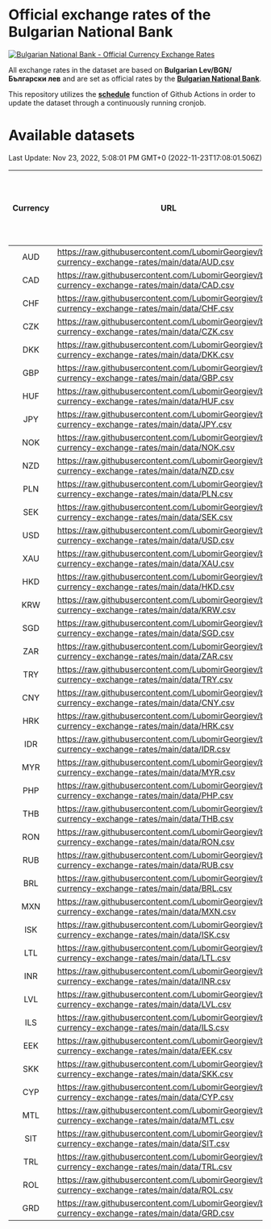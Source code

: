 # Official exchange rates of the Bulgarian National Bank

[![Bulgarian National Bank - Official Currency Exchange Rates](https://github.com/LubomirGeorgiev/bnb-currency-exchange-rates/actions/workflows/update-rates.yml/badge.svg?branch=main)](https://github.com/LubomirGeorgiev/bnb-currency-exchange-rates/actions/workflows/update-rates.yml)

All exchange rates in the dataset are based on **Bulgarian Lev/BGN/Български лев** and are set as official rates by the [**Bulgarian National Bank**](https://www.bnb.bg/Statistics/StExternalSector/StExchangeRates/StERForeignCurrencies/index.htm?toLang=_EN).

This repository utilizes the [**schedule**](https://docs.github.com/en/actions/reference/events-that-trigger-workflows) function of Github Actions in order to update the dataset through a continuously running cronjob.

# Available datasets

<!-- START LINKS (DO NOT EVER FU*ING DELETE THIS COMMENT FOR THE LOVE OF YOUR LIFE!!! IF YOU ARE CURIOS HOW IT WORKS, YOU CAN HAVE A LOOK AT ./src/updateReadme.ts) -->

Last Update: Nov 23, 2022, 5:08:01 PM GMT+0 (2022-11-23T17:08:01.506Z)

| Currency | URL                                                                                             | Number of records | Number of missing days that were filled in |
| :------: | ----------------------------------------------------------------------------------------------- | :---------------: | :----------------------------------------: |
|   AUD    | https://raw.githubusercontent.com/LubomirGeorgiev/bnb-currency-exchange-rates/main/data/AUD.csv |       8324        |                    2569                    |
|   CAD    | https://raw.githubusercontent.com/LubomirGeorgiev/bnb-currency-exchange-rates/main/data/CAD.csv |       8324        |                    2569                    |
|   CHF    | https://raw.githubusercontent.com/LubomirGeorgiev/bnb-currency-exchange-rates/main/data/CHF.csv |       8324        |                    2569                    |
|   CZK    | https://raw.githubusercontent.com/LubomirGeorgiev/bnb-currency-exchange-rates/main/data/CZK.csv |       8324        |                    2569                    |
|   DKK    | https://raw.githubusercontent.com/LubomirGeorgiev/bnb-currency-exchange-rates/main/data/DKK.csv |       8324        |                    2569                    |
|   GBP    | https://raw.githubusercontent.com/LubomirGeorgiev/bnb-currency-exchange-rates/main/data/GBP.csv |       8324        |                    2569                    |
|   HUF    | https://raw.githubusercontent.com/LubomirGeorgiev/bnb-currency-exchange-rates/main/data/HUF.csv |       8324        |                    2569                    |
|   JPY    | https://raw.githubusercontent.com/LubomirGeorgiev/bnb-currency-exchange-rates/main/data/JPY.csv |       8324        |                    2569                    |
|   NOK    | https://raw.githubusercontent.com/LubomirGeorgiev/bnb-currency-exchange-rates/main/data/NOK.csv |       8324        |                    2569                    |
|   NZD    | https://raw.githubusercontent.com/LubomirGeorgiev/bnb-currency-exchange-rates/main/data/NZD.csv |       8324        |                    2569                    |
|   PLN    | https://raw.githubusercontent.com/LubomirGeorgiev/bnb-currency-exchange-rates/main/data/PLN.csv |       8324        |                    2569                    |
|   SEK    | https://raw.githubusercontent.com/LubomirGeorgiev/bnb-currency-exchange-rates/main/data/SEK.csv |       8324        |                    2569                    |
|   USD    | https://raw.githubusercontent.com/LubomirGeorgiev/bnb-currency-exchange-rates/main/data/USD.csv |       8324        |                    2569                    |
|   XAU    | https://raw.githubusercontent.com/LubomirGeorgiev/bnb-currency-exchange-rates/main/data/XAU.csv |       8324        |                    2571                    |
|   HKD    | https://raw.githubusercontent.com/LubomirGeorgiev/bnb-currency-exchange-rates/main/data/HKD.csv |       8022        |                    2478                    |
|   KRW    | https://raw.githubusercontent.com/LubomirGeorgiev/bnb-currency-exchange-rates/main/data/KRW.csv |       8022        |                    2478                    |
|   SGD    | https://raw.githubusercontent.com/LubomirGeorgiev/bnb-currency-exchange-rates/main/data/SGD.csv |       8022        |                    2478                    |
|   ZAR    | https://raw.githubusercontent.com/LubomirGeorgiev/bnb-currency-exchange-rates/main/data/ZAR.csv |       8022        |                    2478                    |
|   TRY    | https://raw.githubusercontent.com/LubomirGeorgiev/bnb-currency-exchange-rates/main/data/TRY.csv |       6504        |                    2008                    |
|   CNY    | https://raw.githubusercontent.com/LubomirGeorgiev/bnb-currency-exchange-rates/main/data/CNY.csv |       6384        |                    1972                    |
|   HRK    | https://raw.githubusercontent.com/LubomirGeorgiev/bnb-currency-exchange-rates/main/data/HRK.csv |       6384        |                    1972                    |
|   IDR    | https://raw.githubusercontent.com/LubomirGeorgiev/bnb-currency-exchange-rates/main/data/IDR.csv |       6384        |                    1972                    |
|   MYR    | https://raw.githubusercontent.com/LubomirGeorgiev/bnb-currency-exchange-rates/main/data/MYR.csv |       6384        |                    1972                    |
|   PHP    | https://raw.githubusercontent.com/LubomirGeorgiev/bnb-currency-exchange-rates/main/data/PHP.csv |       6384        |                    1972                    |
|   THB    | https://raw.githubusercontent.com/LubomirGeorgiev/bnb-currency-exchange-rates/main/data/THB.csv |       6384        |                    1972                    |
|   RON    | https://raw.githubusercontent.com/LubomirGeorgiev/bnb-currency-exchange-rates/main/data/RON.csv |       6325        |                    1954                    |
|   RUB    | https://raw.githubusercontent.com/LubomirGeorgiev/bnb-currency-exchange-rates/main/data/RUB.csv |       6119        |                    1890                    |
|   BRL    | https://raw.githubusercontent.com/LubomirGeorgiev/bnb-currency-exchange-rates/main/data/BRL.csv |       5414        |                    1675                    |
|   MXN    | https://raw.githubusercontent.com/LubomirGeorgiev/bnb-currency-exchange-rates/main/data/MXN.csv |       5414        |                    1675                    |
|   ISK    | https://raw.githubusercontent.com/LubomirGeorgiev/bnb-currency-exchange-rates/main/data/ISK.csv |       5328        |                    1651                    |
|   LTL    | https://raw.githubusercontent.com/LubomirGeorgiev/bnb-currency-exchange-rates/main/data/LTL.csv |       5153        |                    1582                    |
|   INR    | https://raw.githubusercontent.com/LubomirGeorgiev/bnb-currency-exchange-rates/main/data/INR.csv |       5047        |                    1561                    |
|   LVL    | https://raw.githubusercontent.com/LubomirGeorgiev/bnb-currency-exchange-rates/main/data/LVL.csv |       4788        |                    1468                    |
|   ILS    | https://raw.githubusercontent.com/LubomirGeorgiev/bnb-currency-exchange-rates/main/data/ILS.csv |       4321        |                    1340                    |
|   EEK    | https://raw.githubusercontent.com/LubomirGeorgiev/bnb-currency-exchange-rates/main/data/EEK.csv |       4000        |                    1226                    |
|   SKK    | https://raw.githubusercontent.com/LubomirGeorgiev/bnb-currency-exchange-rates/main/data/SKK.csv |       2970        |                    912                     |
|   CYP    | https://raw.githubusercontent.com/LubomirGeorgiev/bnb-currency-exchange-rates/main/data/CYP.csv |       2906        |                    890                     |
|   MTL    | https://raw.githubusercontent.com/LubomirGeorgiev/bnb-currency-exchange-rates/main/data/MTL.csv |       2604        |                    799                     |
|   SIT    | https://raw.githubusercontent.com/LubomirGeorgiev/bnb-currency-exchange-rates/main/data/SIT.csv |       2544        |                    780                     |
|   TRL    | https://raw.githubusercontent.com/LubomirGeorgiev/bnb-currency-exchange-rates/main/data/TRL.csv |       1818        |                    559                     |
|   ROL    | https://raw.githubusercontent.com/LubomirGeorgiev/bnb-currency-exchange-rates/main/data/ROL.csv |       1697        |                    524                     |
|   GRD    | https://raw.githubusercontent.com/LubomirGeorgiev/bnb-currency-exchange-rates/main/data/GRD.csv |        361        |                    109                     |

<!-- END LINKS (DO NOT EVER FU*ING DELETE THIS COMMENT FOR THE LOVE OF YOUR LIFE!!! IF YOU ARE CURIOS HOW IT WORKS, YOU CAN HAVE A LOOK AT ./src/updateReadme.ts) -->
